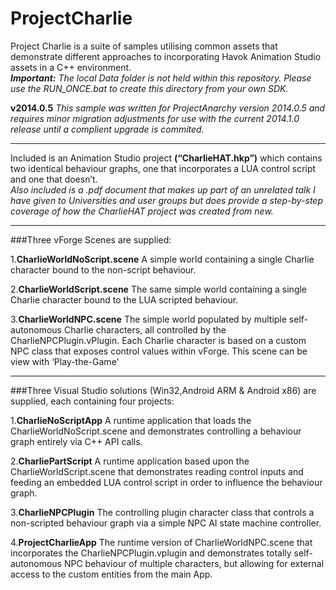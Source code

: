 ProjectCharlie
==============

Project Charlie is a suite of samples utilising common assets that demonstrate different approaches to incorporating Havok Animation Studio assets in a C++ environment.  
*__Important:__ The local Data folder is not held within this repository. Please use the RUN_ONCE.bat to create this directory from your own SDK.*


**v2014.0.5** *This sample was written for ProjectAnarchy version 2014.0.5 and requires minor migration adjustments for use with the current 2014.1.0 release until a complient upgrade is commited.*

---

Included is an Animation Studio project **(“CharlieHAT.hkp”)** which contains two identical behaviour graphs, one that incorporates a LUA control script and one that doesn’t.  
*Also included is a .pdf document that makes up part of an unrelated talk I have given to Universities and user groups but does provide a step-by-step coverage of how the CharlieHAT project was created from new.*

---

###Three vForge Scenes are supplied:

1.**CharlieWorldNoScript.scene**	A simple world containing a single Charlie character bound to the non-script behaviour.

2.**CharlieWorldScript.scene**	The same simple world containing a single Charlie character bound to the LUA scripted behaviour.

3.**CharlieWorldNPC.scene**		The simple world populated by multiple self-autonomous Charlie characters, all controlled by the 
CharlieNPCPlugin.vPlugin. Each Charlie character is based on a custom NPC class that exposes control values within vForge. This scene can be view with ‘Play-the-Game’

---

###Three Visual Studio solutions (Win32,Android ARM & Android x86) are supplied, each containing four projects:

1.**CharlieNoScriptApp**		A runtime application that loads the CharlieWorldNoScript.scene and demonstrates controlling a behaviour graph entirely via C++ API calls.

2.**CharliePartScript**		A runtime application based upon the CharlieWorldScript.scene that demonstrates reading control inputs and feeding an embedded LUA control script in order to influence the behaviour graph.

3.**CharlieNPCPlugin**		The controlling plugin character class that controls a non-scripted behaviour graph via a simple NPC AI state machine controller.

4.**ProjectCharlieApp**		The runtime version of CharlieWorldNPC.scene that incorporates the CharlieNPCPlugin.vplugin and demonstrates totally self-autonomous NPC behaviour of multiple characters, but allowing for external access to the custom entities from the main App.
